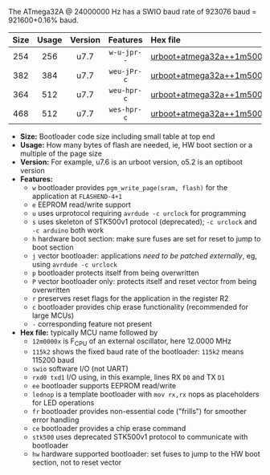 The ATmega32A @ 24000000 Hz has a SWIO baud rate of 923076 baud = 921600+0.16% baud.

|Size|Usage|Version|Features|Hex file|
|:-:|:-:|:-:|:-:|:--|
|254|256|u7.7|`w-u-jpr--`|[urboot+atmega32a++1m5000x+++57k6_swio_rxd0_txd1_lednop.hex](https://raw.githubusercontent.com/stefanrueger/urboot.hex/main/mcus/atmega32a/external_oscillator/fcpu++1m5000_Hz/br+++57k6_bps/urboot+atmega32a++1m5000x+++57k6_swio_rxd0_txd1_lednop.hex)|
|382|384|u7.7|`weu-jPr-c`|[urboot+atmega32a++1m5000x+++57k6_swio_rxd0_txd1_ee_lednop_fr_ce.hex](https://raw.githubusercontent.com/stefanrueger/urboot.hex/main/mcus/atmega32a/external_oscillator/fcpu++1m5000_Hz/br+++57k6_bps/urboot+atmega32a++1m5000x+++57k6_swio_rxd0_txd1_ee_lednop_fr_ce.hex)|
|364|512|u7.7|`weu-hpr-c`|[urboot+atmega32a++1m5000x+++57k6_swio_rxd0_txd1_ee_lednop_fr_ce_hw.hex](https://raw.githubusercontent.com/stefanrueger/urboot.hex/main/mcus/atmega32a/external_oscillator/fcpu++1m5000_Hz/br+++57k6_bps/urboot+atmega32a++1m5000x+++57k6_swio_rxd0_txd1_ee_lednop_fr_ce_hw.hex)|
|468|512|u7.7|`wes-hpr-c`|[urboot+atmega32a++1m5000x+++57k6_swio_rxd0_txd1_ee_lednop_fr_ce_stk500_hw.hex](https://raw.githubusercontent.com/stefanrueger/urboot.hex/main/mcus/atmega32a/external_oscillator/fcpu++1m5000_Hz/br+++57k6_bps/urboot+atmega32a++1m5000x+++57k6_swio_rxd0_txd1_ee_lednop_fr_ce_stk500_hw.hex)|

- **Size:** Bootloader code size including small table at top end
- **Usage:** How many bytes of flash are needed, ie, HW boot section or a multiple of the page size
- **Version:** For example, u7.6 is an urboot version, o5.2 is an optiboot version
- **Features:**
  + `w` bootloader provides `pgm_write_page(sram, flash)` for the application at `FLASHEND-4+1`
  + `e` EEPROM read/write support
  + `u` uses urprotocol requiring `avrdude -c urclock` for programming
  + `s` uses skeleton of STK500v1 protocol (deprecated); `-c urclock` and `-c arduino` both work
  + `h` hardware boot section: make sure fuses are set for reset to jump to boot section
  + `j` vector bootloader: applications *need to be patched externally*, eg, using `avrdude -c urclock`
  + `p` bootloader protects itself from being overwritten
  + `P` vector bootloader only: protects itself and reset vector from being overwritten
  + `r` preserves reset flags for the application in the register R2
  + `c` bootloader provides chip erase functionality (recommended for large MCUs)
  + `-` corresponding feature not present
- **Hex file:** typically MCU name followed by
  + `12m0000x` is F<sub>CPU</sub> of an external oscillator, here 12.0000 MHz
  + `115k2` shows the fixed baud rate of the bootloader: `115k2` means 115200 baud
  + `swio` software I/O (not UART)
  + `rxd0 txd1` I/O using, in this example, lines RX `D0` and TX `D1`
  + `ee` bootloader supports EEPROM read/write
  + `lednop` is a template bootloader with `mov rx,rx` nops as placeholders for LED operations
  + `fr` bootloader provides non-essential code ("frills") for smoother error handling
  + `ce` bootloader provides a chip erase command
  + `stk500` uses deprecated STK500v1 protocol to communicate with bootloader
  + `hw` hardware supported bootloader: set fuses to jump to the HW boot section, not to reset vector
